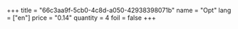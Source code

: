 +++
title = "66c3aa9f-5cb0-4c8d-a050-42938398071b"
name = "Opt"
lang = ["en"]
price = "0.14"
quantity = 4
foil = false
+++
